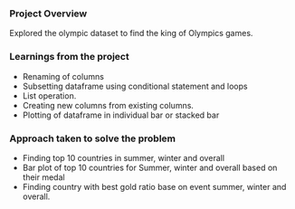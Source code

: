 ### Project Overview

 Explored the olympic dataset to find the king of Olympics games.


### Learnings from the project

 * Renaming of columns
* Subsetting dataframe using conditional statement and loops
* List operation.
* Creating new columns from existing columns.
* Plotting of dataframe in individual bar or stacked bar


### Approach taken to solve the problem

 * Finding top 10 countries in summer, winter and overall
* Bar plot of top 10 countries for Summer, winter and overall based on their medal
* Finding country with best gold ratio base on event summer, winter and overall.




